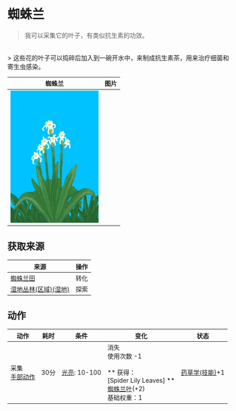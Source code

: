 # 蜘蛛兰  
> 我可以采集它的叶子，有类似抗生素的功效。  
<br>  
> 这些花的叶子可以捣碎后加入到一碗开水中，来制成抗生素茶，用来治疗细菌和寄生虫感染。  
  
  蜘蛛兰  |   图片   
 ----  |  ----:   
   |  <img decoding="async" src="Sprite/SpiderLily.png" href="a.md" style="max-width:300px;max-height:300px;">   
  
## 获取来源  
来源  |  操作  
----  |  ----  
[蜘蛛兰田](CropPlotSpiderLily.md)  |  转化  
[湿地丛林(区域)(湿地)](Wetlands.md)  |  探索  
## 动作  
动作  |  耗时  |  条件  |  变化  |  状态  
----  |  ----  |  ----  |  ----  |  ----  
采集<br>[手部动作](HandAction.md)  |  30分  |  [光亮](Light.md): 10-100  |  消失<br>使用次数  -1<br><br>** 获得： **<br>** [Spider Lily Leaves] **<br>  [蜘蛛兰叶](SpiderLilyLeaves.md)(+2)<br>基础权重：1<br>  |  [药草学(技能)](Skill_Herbology.md)+1  
